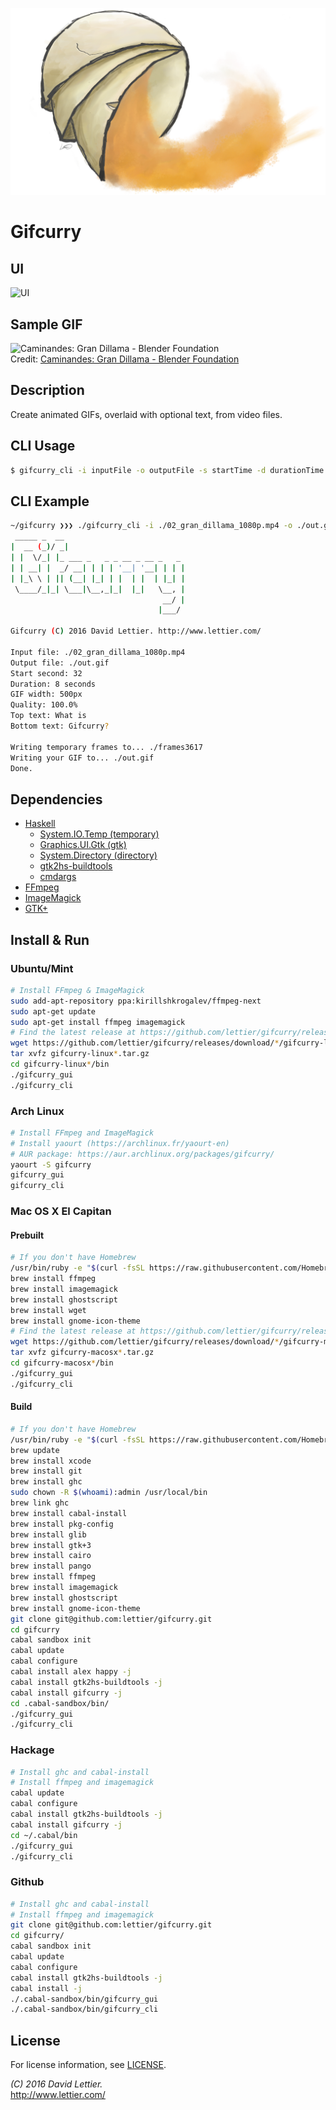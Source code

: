 ![Gifcurry](logo.png)

# Gifcurry

## UI

![UI](ui.gif)

## Sample GIF

![Caminandes: Gran Dillama - Blender Foundation](sample.gif)  
Credit: [Caminandes: Gran Dillama - Blender Foundation](http://www.caminandes.com/)

## Description

Create animated GIFs, overlaid with optional text, from video files.

## CLI Usage

```bash
$ gifcurry_cli -i inputFile -o outputFile -s startTime -d durationTime -w widthSize -q qualityPercent -t topText -b bottomText
```

## CLI Example

```Bash
~/gifcurry ❯❯❯ ./gifcurry_cli -i ./02_gran_dillama_1080p.mp4 -o ./out.gif -s 32 -d 8 -w 500 -q 100 -t 'What is' -b 'Gifcurry?'
 _____ _  __                           
|  __ (_)/ _|                          
| |  \/_| |_ ___ _   _ _ __ _ __ _   _ 
| | __| |  _/ __| | | | '__| '__| | | |
| |_\ \ | || (__| |_| | |  | |  | |_| |
 \____/_|_| \___|\__,_|_|  |_|   \__, |
                                  __/ |
                                 |___/ 

Gifcurry (C) 2016 David Lettier. http://www.lettier.com/

Input file: ./02_gran_dillama_1080p.mp4
Output file: ./out.gif
Start second: 32
Duration: 8 seconds
GIF width: 500px
Quality: 100.0%
Top text: What is
Bottom text: Gifcurry?

Writing temporary frames to... ./frames3617
Writing your GIF to... ./out.gif
Done.
```

## Dependencies

* [Haskell](https://www.haskell.org/platform/)
  * [System.IO.Temp (temporary)](https://hackage.haskell.org/package/temporary)
  * [Graphics.UI.Gtk (gtk)](https://hackage.haskell.org/package/gtk3)
  * [System.Directory (directory)](https://hackage.haskell.org/package/directory)
  * [gtk2hs-buildtools](https://hackage.haskell.org/package/gtk2hs-buildtools)
  * [cmdargs](https://hackage.haskell.org/package/cmdargs)
* [FFmpeg](https://www.ffmpeg.org/download.html)
* [ImageMagick](http://www.imagemagick.org/script/download.php)
* [GTK+](http://www.gtk.org/download/index.php)

## Install & Run

### Ubuntu/Mint

```bash
# Install FFmpeg & ImageMagick
sudo add-apt-repository ppa:kirillshkrogalev/ffmpeg-next
sudo apt-get update
sudo apt-get install ffmpeg imagemagick
# Find the latest release at https://github.com/lettier/gifcurry/releases
wget https://github.com/lettier/gifcurry/releases/download/*/gifcurry-linux*.tar.gz
tar xvfz gifcurry-linux*.tar.gz
cd gifcurry-linux*/bin
./gifcurry_gui
./gifcurry_cli
```

### Arch Linux

```bash
# Install FFmpeg and ImageMagick
# Install yaourt (https://archlinux.fr/yaourt-en)
# AUR package: https://aur.archlinux.org/packages/gifcurry/
yaourt -S gifcurry
gifcurry_gui
gifcurry_cli
```

### Mac OS X El Capitan

#### Prebuilt

```bash
# If you don't have Homebrew
/usr/bin/ruby -e "$(curl -fsSL https://raw.githubusercontent.com/Homebrew/install/master/install)"
brew install ffmpeg
brew install imagemagick
brew install ghostscript
brew install wget
brew install gnome-icon-theme
# Find the latest release at https://github.com/lettier/gifcurry/releases
wget https://github.com/lettier/gifcurry/releases/download/*/gifcurry-macosx*.tar.gz
tar xvfz gifcurry-macosx*.tar.gz
cd gifcurry-macosx*/bin
./gifcurry_gui
./gifcurry_cli
```

#### Build

```bash
# If you don't have Homebrew
/usr/bin/ruby -e "$(curl -fsSL https://raw.githubusercontent.com/Homebrew/install/master/install)"
brew update
brew install xcode
brew install git
brew install ghc
sudo chown -R $(whoami):admin /usr/local/bin
brew link ghc
brew install cabal-install
brew install pkg-config
brew install glib
brew install gtk+3
brew install cairo
brew install pango
brew install ffmpeg
brew install imagemagick
brew install ghostscript
brew install gnome-icon-theme
git clone git@github.com:lettier/gifcurry.git
cd gifcurry
cabal sandbox init
cabal update
cabal configure
cabal install alex happy -j
cabal install gtk2hs-buildtools -j
cabal install gifcurry -j
cd .cabal-sandbox/bin/
./gifcurry_gui
./gifcurry_cli
```

### Hackage

```bash
# Install ghc and cabal-install
# Install ffmpeg and imagemagick
cabal update
cabal configure
cabal install gtk2hs-buildtools -j
cabal install gifcurry -j
cd ~/.cabal/bin
./gifcurry_gui
./gifcurry_cli
```

### Github

```bash
# Install ghc and cabal-install
# Install ffmpeg and imagemagick
git clone git@github.com:lettier/gifcurry.git
cd gifcurry/
cabal sandbox init
cabal update
cabal configure
cabal install gtk2hs-buildtools -j
cabal install -j
./.cabal-sandbox/bin/gifcurry_gui
./.cabal-sandbox/bin/gifcurry_cli
```

## License

For license information, see [LICENSE](LICENSE).

_(C) 2016 David Lettier._  
http://www.lettier.com/
